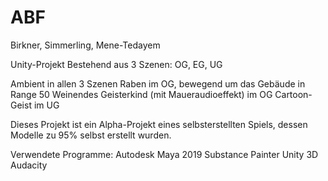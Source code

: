 # ABF
Birkner, Simmerling, Mene-Tedayem

Unity-Projekt
Bestehend aus 3 Szenen: OG, EG, UG

Ambient in allen 3 Szenen
Raben im OG, bewegend um das Gebäude in Range 50
Weinendes Geisterkind (mit Maueraudioeffekt) im OG
Cartoon-Geist im UG

Dieses Projekt ist ein Alpha-Projekt eines selbsterstellten Spiels, 
dessen Modelle zu 95% selbst erstellt wurden.

Verwendete Programme:
Autodesk Maya 2019
Substance Painter
Unity 3D
Audacity
